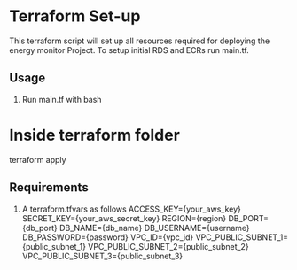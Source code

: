 # Terraform Set-up
This terraform script will set up all resources required for deploying the energy monitor Project.
To setup initial RDS and ECRs run main.tf.
## Usage
1. Run main.tf with bash
# Inside terraform folder
terraform apply
## Requirements
1. A terraform.tfvars as follows
ACCESS_KEY={your_aws_key}
SECRET_KEY={your_aws_secret_key}
REGION={region}
DB_PORT={db_port}
DB_NAME={db_name}
DB_USERNAME={username}
DB_PASSWORD={password}
VPC_ID={vpc_id}
VPC_PUBLIC_SUBNET_1={public_subnet_1}
VPC_PUBLIC_SUBNET_2={public_subnet_2}
VPC_PUBLIC_SUBNET_3={public_subnet_3}